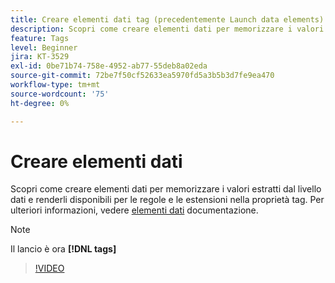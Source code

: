 ```yaml
---
title: Creare elementi dati tag (precedentemente Launch data elements)
description: Scopri come creare elementi dati per memorizzare i valori estratti dal livello dati e renderli disponibili per le regole e le estensioni nella proprietà tag.
feature: Tags
level: Beginner
jira: KT-3529
exl-id: 0be71b74-758e-4952-ab77-55deb8a02eda
source-git-commit: 72be7f50cf52633ea5970fd5a3b5b3d7fe9ea470
workflow-type: tm+mt
source-wordcount: '75'
ht-degree: 0%

---
```


# Creare elementi dati

Scopri come creare elementi dati per memorizzare i valori estratti dal livello dati e renderli disponibili per le regole e le estensioni nella proprietà tag. Per ulteriori informazioni, vedere [elementi dati](https://experienceleague.adobe.com/docs/experience-platform/tags/ui/data-elements.html) documentazione.

>[!NOTE]
>
> Il lancio è ora **[!DNL tags]**

>[!VIDEO](https://video.tv.adobe.com/v/28733/?learn=on)
